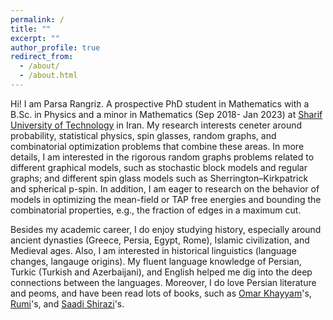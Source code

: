```yaml
---
permalink: /
title: ""
excerpt: ""
author_profile: true
redirect_from: 
  - /about/
  - /about.html
---
```


Hi! I am Parsa Rangriz. A prospective PhD student in Mathematics with a B.Sc. in Physics and a minor in Mathematics (Sep 2018- Jan 2023) at [Sharif University of Technology](https://en.sharif.edu) in Iran. My research interests ceneter around probability, statistical physics, spin glasses, random graphs, and combinatorial optimization problems that combine these areas. In more details, I am interested in the rigorous random graphs problems related to different graphical models, such as stochastic block models and regular graphs; and different spin glass models such as Sherrington–Kirkpatrick and spherical p-spin. In addition, I am eager to research on the behavior of models in optimizing the mean-field or TAP free energies and bounding the combinatorial properties, e.g., the fraction of edges in a maximum cut.

Besides my academic career, I do enjoy studying history, especially around ancient dynasties (Greece, Persia, Egypt, Rome), Islamic civilization, and Medieval ages. Also, I am interested in historical linguistics (language changes, langauge origins). My fluent language knowledge of Persian, Turkic (Turkish and Azerbaijani), and English helped me dig into the deep connections between the languages. Moreover, I do love Persian literature and peoms, and have been read lots of books, such as [Omar Khayyam](https://en.wikipedia.org/wiki/Omar_Khayyam)'s, [Rumi](https://en.wikipedia.org/wiki/Rumi)'s, and [Saadi Shirazi](https://en.wikipedia.org/wiki/Saadi_Shirazi)'s. 
